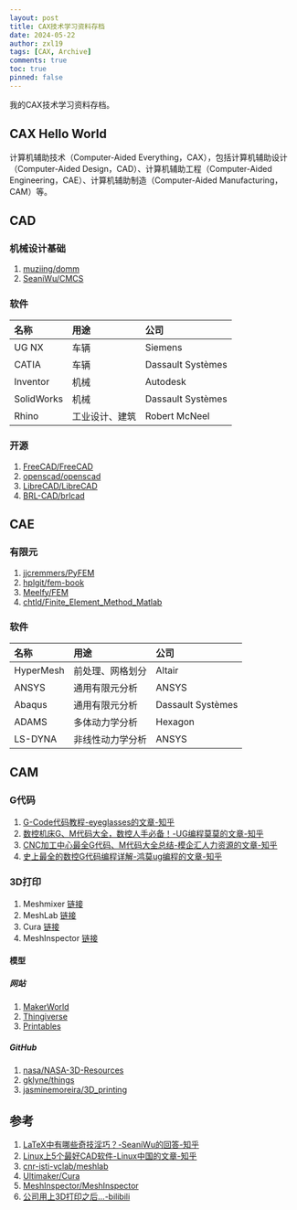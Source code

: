 ```yaml
---
layout: post
title: CAX技术学习资料存档
date: 2024-05-22
author: zxl19
tags: [CAX, Archive]
comments: true
toc: true
pinned: false
---
```


我的CAX技术学习资料存档。

<!-- more -->

## CAX Hello World

计算机辅助技术（Computer-Aided Everything，CAX），包括计算机辅助设计（Computer-Aided Design，CAD）、计算机辅助工程（Computer-Aided Engineering，CAE）、计算机辅助制造（Computer-Aided Manufacturing，CAM）等。

## CAD

### 机械设计基础

1. [muziing/domm](https://github.com/muziing/domm)
2. [SeaniWu/CMCS](https://github.com/SeaniWu/CMCS)

### 软件

| 名称 | 用途 | 公司 |
| :--- | :--- | :--- |
| UG NX | 车辆 | Siemens |
| CATIA | 车辆 | Dassault Systèmes |
| Inventor | 机械 | Autodesk |
| SolidWorks | 机械 | Dassault Systèmes |
| Rhino | 工业设计、建筑 | Robert McNeel |

### 开源

1. [FreeCAD/FreeCAD](https://github.com/FreeCAD/FreeCAD)
2. [openscad/openscad](https://github.com/openscad/openscad)
3. [LibreCAD/LibreCAD](https://github.com/LibreCAD/LibreCAD)
4. [BRL-CAD/brlcad](https://github.com/BRL-CAD/brlcad)

## CAE

### 有限元

1. [jjcremmers/PyFEM](https://github.com/jjcremmers/PyFEM)
2. [hplgit/fem-book](https://github.com/hplgit/fem-book)
3. [Meelfy/FEM](https://github.com/Meelfy/FEM)
4. [chtld/Finite_Element_Method_Matlab](https://github.com/chtld/Finite_Element_Method_Matlab)

### 软件

| 名称 | 用途 | 公司 |
| :--- | :--- | :--- |
| HyperMesh | 前处理、网格划分 | Altair |
| ANSYS | 通用有限元分析 | ANSYS |
| Abaqus | 通用有限元分析 | Dassault Systèmes |
| ADAMS | 多体动力学分析 | Hexagon |
| LS-DYNA | 非线性动力学分析 | ANSYS |

## CAM

### G代码

1. [G-Code代码教程-eyeglasses的文章-知乎](https://zhuanlan.zhihu.com/p/445194379)
2. [数控机床G、M代码大全，数控人手必备！-UG编程莫莫的文章-知乎](https://zhuanlan.zhihu.com/p/76438715)
3. [CNC加工中心最全G代码、M代码大全总结-模企汇人力资源的文章-知乎](https://zhuanlan.zhihu.com/p/358380998)
4. [史上最全的数控G代码编程详解-鸿莫ug编程的文章-知乎](https://zhuanlan.zhihu.com/p/71763326)

### 3D打印

1. Meshmixer [链接](https://meshmixer.com)
2. MeshLab [链接](https://www.meshlab.net)
3. Cura [链接](https://ultimaker.com/software/ultimaker-cura/)
4. MeshInspector [链接](https://meshinspector.com)

#### 模型

##### 网站

1. [MakerWorld](https://makerworld.com)
2. [Thingiverse](https://www.thingiverse.com)
3. [Printables](https://www.printables.com)

##### GitHub

1. [nasa/NASA-3D-Resources](https://github.com/nasa/NASA-3D-Resources)
2. [gklyne/things](https://github.com/gklyne/things)
3. [jasminemoreira/3D_printing](https://github.com/jasminemoreira/3D_printing)

## 参考

1. [LaTeX中有哪些奇技淫巧？-SeaniWu的回答-知乎](https://www.zhihu.com/question/358903003/answer/46259999254)
2. [Linux上5个最好CAD软件-Linux中国的文章-知乎](https://zhuanlan.zhihu.com/p/81680138)
3. [cnr-isti-vclab/meshlab](https://github.com/cnr-isti-vclab/meshlab)
4. [Ultimaker/Cura](https://github.com/Ultimaker/Cura)
5. [MeshInspector/MeshInspector](https://github.com/MeshInspector/MeshInspector)
6. [公司用上3D打印之后…-bilibili](https://www.bilibili.com/video/BV17DKAzqEWm)
